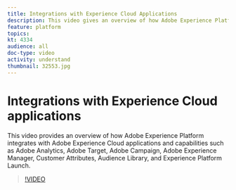 ```yaml
---
title: Integrations with Experience Cloud Applications
description: This video gives an overview of how Adobe Experience Platform integrates with Experience Cloud applications and capabilities such as Adobe Analytics, Adobe Target, Adobe Campaign, Adobe Experience Manager, Customer Attributes, Audience Library, and Experience Platform Launch.
feature: platform
topics:
kt: 4334
audience: all
doc-type: video
activity: understand
thumbnail: 32553.jpg
---
```


# Integrations with Experience Cloud applications

This video provides an overview of how Adobe Experience Platform integrates with Adobe Experience Cloud applications and capabilities such as Adobe Analytics, Adobe Target, Adobe Campaign, Adobe Experience Manager, Customer Attributes, Audience Library, and Experience Platform Launch.

>[!VIDEO](https://video.tv.adobe.com/v/32553?quality=12&learn=on)